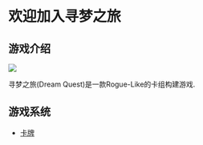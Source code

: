 # 欢迎加入寻梦之旅


## 游戏介绍

![](/images/DQIcon.png)

寻梦之旅(Dream Quest)是一款Rogue-Like的卡组构建游戏.


## 游戏系统

* [卡牌](pages/card.md)
